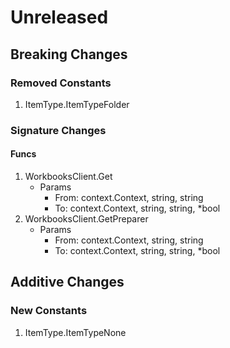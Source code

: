 # Unreleased

## Breaking Changes

### Removed Constants

1. ItemType.ItemTypeFolder

### Signature Changes

#### Funcs

1. WorkbooksClient.Get
	- Params
		- From: context.Context, string, string
		- To: context.Context, string, string, *bool
1. WorkbooksClient.GetPreparer
	- Params
		- From: context.Context, string, string
		- To: context.Context, string, string, *bool

## Additive Changes

### New Constants

1. ItemType.ItemTypeNone
